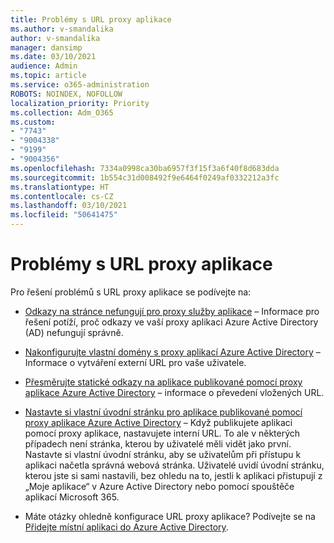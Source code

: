 ```yaml
---
title: Problémy s URL proxy aplikace
ms.author: v-smandalika
author: v-smandalika
manager: dansimp
ms.date: 03/10/2021
audience: Admin
ms.topic: article
ms.service: o365-administration
ROBOTS: NOINDEX, NOFOLLOW
localization_priority: Priority
ms.collection: Adm_O365
ms.custom:
- "7743"
- "9004338"
- "9199"
- "9004356"
ms.openlocfilehash: 7334a0998ca30ba6957f3f15f3a6f40f8d683dda
ms.sourcegitcommit: 1b554c31d008492f9e6464f0249af0332212a3fc
ms.translationtype: HT
ms.contentlocale: cs-CZ
ms.lasthandoff: 03/10/2021
ms.locfileid: "50641475"
---
```

# <a name="application-proxy-url-issues"></a>Problémy s URL proxy aplikace

Pro řešení problémů s URL proxy aplikace se podívejte na:

- [Odkazy na stránce nefungují pro proxy služby aplikace](https://docs.microsoft.com/azure/active-directory/manage-apps/application-proxy-page-links-broken-problem) – Informace pro řešení potíží, proč odkazy ve vaší proxy aplikaci Azure Active Directory (AD) nefungují správně.

- [Nakonfigurujte vlastní domény s proxy aplikací Azure Active Directory](https://docs.microsoft.com/azure/active-directory/manage-apps/application-proxy-configure-custom-domain) – Informace o vytváření externí URL pro vaše uživatele.

- [Přesměrujte statické odkazy na aplikace publikované pomocí proxy aplikace Azure Active Directory](https://docs.microsoft.com/azure/active-directory/manage-apps/application-proxy-configure-hard-coded-link-translation) – informace o převedení vložených URL.

- [Nastavte si vlastní úvodní stránku pro aplikace publikované pomocí proxy aplikace Azure Active Directory](https://docs.microsoft.com/azure/active-directory/manage-apps/application-proxy-configure-custom-home-page#change-the-home-page-in-the-azure-portal) – Když publikujete aplikaci pomocí proxy aplikace, nastavujete interní URL. To ale v některých případech není stránka, kterou by uživatelé měli vidět jako první. Nastavte si vlastní úvodní stránku, aby se uživatelům při přístupu k aplikaci načetla správná webová stránka. Uživatelé uvidí úvodní stránku, kterou jste si sami nastavili, bez ohledu na to, jestli k aplikaci přistupují z „Moje aplikace“ v Azure Active Directory nebo pomocí spouštěče aplikací Microsoft 365.

- Máte otázky ohledně konfigurace URL proxy aplikace? Podívejte se na [Přidejte místní aplikaci do Azure Active Directory](https://docs.microsoft.com/azure/active-directory/manage-apps/application-proxy-add-on-premises-application#add-an-on-premises-app-to-azure-ad).
 


